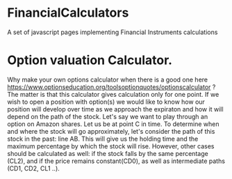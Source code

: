 # FinancialCalculators
A set of javascript pages implementing Financial Instruments calculations
# Option valuation Calculator.
Why make your own options calculator when there is a good one here https://www.optionseducation.org/toolsoptionquotes/optionscalculator ?
The matter is that this calculator gives calculation only for one point. If we wish to open a position with option(s) we would like to know how our position will develop over time as we approach the expiraton and how it will depend on the path of the stock.
Let's say we want to play through an option on Amazon shares. Let us be at point C in time. To determine when and where the stock will go approximately, let's consider the path of this stock in the past: line AB. This will give us the holding time and the maximum percentage by which the stock will rise. However, other cases should be calculated as well: if the stock falls by the same percentage (CL2), and if the price remains constant(CD0), as well as intermediate paths (CD1, CD2, CL1 ..).
